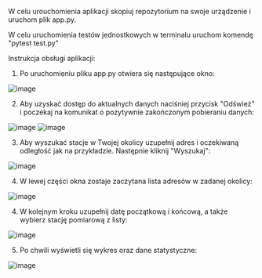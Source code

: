 W celu urouchomienia aplikacji skopiuj repozytorium na swoje urządzenie i uruchom plik app.py.

W celu uruchomienia testów jednostkowych w terminalu uruchom komendę "pytest test.py"


Instrukcja obsługi aplikacji:

1. Po uruchomieniu pliku app.py otwiera się następujące okno:

![image](https://github.com/kamilanowakowska/KAMILA/assets/91428741/63bdd5df-9e86-4caf-8135-b15ba6ac8724)


2. Aby uzyskać dostęp do aktualnych danych naciśniej przycisk "Odśwież" i poczekaj na komunikat o pozytywnie zakończonym pobieraniu danych:
 
![image](https://github.com/kamilanowakowska/KAMILA/assets/91428741/bc1cf232-5882-4168-9e86-7dc7590e390f)
![image](https://github.com/kamilanowakowska/KAMILA/assets/91428741/b399cb5b-8194-489f-91b1-c3d5b41a8403)


3. Aby wyszukać stacje w Twojej okolicy uzupełnij adres i oczekiwaną odległość jak na przykładzie. Następnie kliknij "Wyszukaj":

![image](https://github.com/kamilanowakowska/KAMILA/assets/91428741/f3926f77-5025-486e-96d9-7ae0b232c907)


4. W lewej części okna zostaje zaczytana lista adresów w zadanej okolicy:

![image](https://github.com/kamilanowakowska/KAMILA/assets/91428741/1c188341-1f39-4c2f-8cf7-947195ec1b4e)


4. W kolejnym kroku uzupełnij datę początkową i końcową, a także wybierz stację pomiarową z listy:

![image](https://github.com/kamilanowakowska/KAMILA/assets/91428741/3e06634c-ce50-425a-b2e3-65d2db36469a)


5. Po chwili wyświetli się wykres oraz dane statystyczne:

 ![image](https://github.com/kamilanowakowska/KAMILA/assets/91428741/9e5cef3e-11ff-4a1c-9684-9892a5fd3541)

